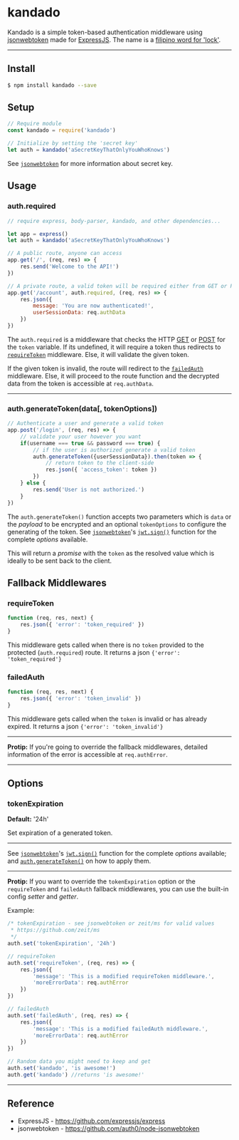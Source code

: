 # kandado

Kandado is a simple token-based authentication middleware using [jsonwebtoken](https://github.com/auth0/node-jsonwebtoken) made for [ExpressJS](https://github.com/expressjs/express). The name is a [filipino word for 'lock'](https://translate.google.com.ph/#auto/en/kandado).

---
## Install

```bash
$ npm install kandado --save
```

## Setup

```js
// Require module
const kandado = require('kandado')

// Initialize by setting the 'secret key'
let auth = kandado('aSecretKeyThatOnlyYouWhoKnows')
```
See [`jsonwebtoken`](https://github.com/auth0/node-jsonwebtoken#jsonwebtoken) for more information about secret key.

## Usage

### auth.required
```js
// require express, body-parser, kandado, and other dependencies...

let app = express()
let auth = kandado('aSecretKeyThatOnlyYouWhoKnows')

// A public route, anyone can access
app.get('/', (req, res) => {
	res.send('Welcome to the API!')
})

// A private route, a valid token will be required either from GET or POST
app.get('/account', auth.required, (req, res) => {
	res.json({
		message: 'You are now authenticated!',
		userSessionData: req.authData
	})
})
```
The `auth.required` is a middleware that checks the HTTP [GET](http://expressjs.com/en/4x/api.html#req.query) or [POST](http://expressjs.com/en/4x/api.html#req.body) for the `token` variable. If its undefined, it will require a token thus redirects to [`requireToken`](#requiretoken) middleware. Else, it will validate the given token.

If the given token is invalid, the route will redirect to the [`failedAuth`](#failedauth) middleware. Else, it will proceed to the route function and the decrypted data from the token is accessible at `req.authData`.

---
### auth.generateToken(data[, tokenOptions])
```js
// Authenticate a user and generate a valid token
app.post('/login', (req, res) => {
	// validate your user however you want
	if(username === true && password === true) {
		// if the user is authorized generate a valid token
		auth.generateToken({userSessionData}).then(token => {
			// return token to the client-side
			res.json({ 'access_token': token })
		})
	} else {
		res.send('User is not authorized.')
	}
})
```
The `auth.generateToken()` function accepts two parameters which is `data` or the _payload_ to be encrypted and an optional `tokenOptions` to configure the generating of the token. See [`jsonwebtoken`](https://github.com/auth0/node-jsonwebtoken#jsonwebtoken)'s [`jwt.sign()`](https://github.com/auth0/node-jsonwebtoken#jwtsignpayload-secretorprivatekey-options-callback) function for the complete _options_ available.

This will return a _promise_ with the `token` as the resolved value which is ideally to be sent back to the client.

## Fallback Middlewares

### requireToken
```js
function (req, res, next) {
	res.json({ 'error': 'token_required' })
}
```
This middleware gets called when there is no `token` provided to the protected (`auth.required`) route. It returns a json `{'error': 'token_required'}`

### failedAuth
```js
function (req, res, next) {
	res.json({ 'error': 'token_invalid' })
}
```
This middleware gets called when the `token` is invalid or has already expired. It returns a json `{'error': 'token_invalid'}`

---
__Protip:__ If you're going to override the fallback middlewares, detailed information of the error is accessible at `req.authError`.

---

## Options

### tokenExpiration
__Default:__ '24h'

Set expiration of a generated token.

---

See [`jsonwebtoken`](https://github.com/auth0/node-jsonwebtoken#jsonwebtoken)'s [`jwt.sign()`](https://github.com/auth0/node-jsonwebtoken#jwtsignpayload-secretorprivatekey-options-callback) function for the complete _options_ available; and [`auth.generateToken()`](#auth-generatetoken-data-tokenoptions-) on how to apply them.

---

__Protip:__ If you want to override the `tokenExpiration` option or the `requireToken` and `failedAuth` fallback middlewares, you can use the built-in config _setter_ and _getter_.

Example:
```js
/* tokenExpiration - see jsonwebtoken or zeit/ms for valid values
 * https://github.com/zeit/ms
 */
auth.set('tokenExpiration', '24h')

// requireToken
auth.set('requireToken', (req, res) => {
	res.json({
		'message': 'This is a modified requireToken middleware.',
		'moreErrorData': req.authError
	})
})

// failedAuth
auth.set('failedAuth', (req, res) => {
	res.json({
		'message': 'This is a modified failedAuth middleware.',
		'moreErrorData': req.authError
	})
})

// Random data you might need to keep and get
auth.set('kandado', 'is awesome!')
auth.get('kandado') //returns 'is awesome!'
```

---

## Reference

* ExpressJS - https://github.com/expressjs/express
* jsonwebtoken - https://github.com/auth0/node-jsonwebtoken
